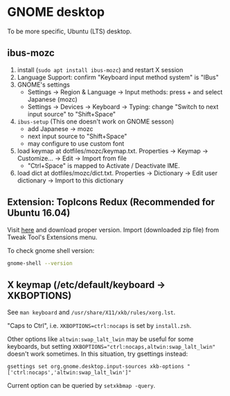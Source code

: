 # GNOME desktop

To be more specific, Ubuntu (LTS) desktop.

## ibus-mozc
1. install (`sudo apt install ibus-mozc`) and restart X session
1. Language Support: confirm "Keyboard input method system" is "IBus"
1. GNOME's settings
    * Settings -> Region & Language -> Input methods: press + and select Japanese (mozc)
    * Settings -> Devices -> Keyboard -> Typing: change "Switch to next input source" to "Shift+Space"
1. `ibus-setup` (This one doesn't work on GNOME sesson)
    * add Japanese -> mozc
    * next input source to "Shift+Space"
    * may configure to use custom font
1. load keymap at dotfiles/mozc/keymap.txt. Properties -> Keymap -> Customize... -> Edit -> Import from file
    * "Ctrl+Space" is mapped to Activate / Deactivate IME.
1. load dict at dotfiles/mozc/dict.txt. Properties -> Dictionary -> Edit user dictionary -> Import to this dictionary

## Extension: TopIcons Redux (Recommended for Ubuntu 16.04)
Visit [here](https://extensions.gnome.org/extension/1497/topicons-redux/) and
download proper version.
Import (downloaded zip file) from Tweak Tool's Extensions menu.

To check gnome shell version:

```bash
gnome-shell --version
```

## X keymap (/etc/default/keyboard -> XKBOPTIONS)
See `man keyboard` and `/usr/share/X11/xkb/rules/xorg.lst`.

"Caps to Ctrl", i.e. `XKBOPTIONS=ctrl:nocaps` is set by `install.zsh`.

Other options like `altwin:swap_lalt_lwin` may be useful for some keyboards,
but setting `XKBOPTIONS="ctrl:nocaps,altwin:swap_lalt_lwin"` doesn't work sometimes.
In this situation, try gsettings instead:
```
gsettings set org.gnome.desktop.input-sources xkb-options "['ctrl:nocaps','altwin:swap_lalt_lwin']"
```

Current option can be queried by `setxkbmap -query`.

